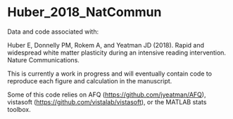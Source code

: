 # Huber_2018_NatCommun

Data and code associated with:

Huber E, Donnelly PM, Rokem A, and Yeatman JD (2018). Rapid and widespread white matter plasticity during an intensive reading intervention. Nature Communications.

This is currently a work in progress and will eventually contain code to reproduce each figure and calculation in the manuscript. 

Some of this code relies on AFQ (https://github.com/jyeatman/AFQ), vistasoft (https://github.com/vistalab/vistasoft), or the MATLAB stats toolbox. 
